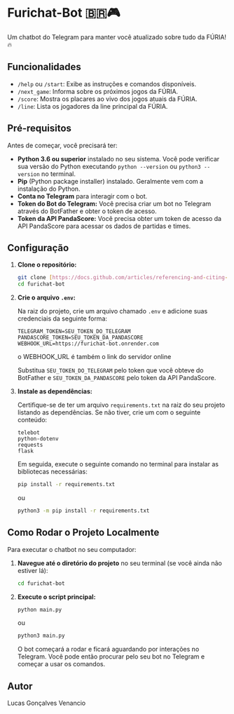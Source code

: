# Furichat-Bot 🇧🇷🎮

Um chatbot do Telegram para manter você atualizado sobre tudo da FÚRIA! 🔥

## Funcionalidades

* `/help` ou `/start`: Exibe as instruções e comandos disponíveis.
* `/next_game`: Informa sobre os próximos jogos da FÚRIA.
* `/score`: Mostra os placares ao vivo dos jogos atuais da FÚRIA.
* `/line`: Lista os jogadores da line principal da FÚRIA.

## Pré-requisitos

Antes de começar, você precisará ter:

* **Python 3.6 ou superior** instalado no seu sistema. Você pode verificar sua versão do Python executando `python --version` ou `python3 --version` no terminal.
* **Pip** (Python package installer) instalado. Geralmente vem com a instalação do Python.
* **Conta no Telegram** para interagir com o bot.
* **Token do Bot do Telegram:** Você precisa criar um bot no Telegram através do BotFather e obter o token de acesso.
* **Token da API PandaScore:** Você precisa obter um token de acesso da API PandaScore para acessar os dados de partidas e times.

## Configuração

1.  **Clone o repositório:**

    ```bash
    git clone [https://docs.github.com/articles/referencing-and-citing-content](https://docs.github.com/articles/referencing-and-citing-content)
    cd furichat-bot
    ```

2.  **Crie o arquivo `.env`:**

    Na raiz do projeto, crie um arquivo chamado `.env` e adicione suas credenciais da seguinte forma:

    ```dotenv
    TELEGRAM_TOKEN=SEU_TOKEN_DO_TELEGRAM
    PANDASCORE_TOKEN=SEU_TOKEN_DA_PANDASCORE
    WEBHOOK_URL=https://furichat-bot.onrender.com
    ```
    o WEBHOOK_URL é também o link do servidor online

    Substitua `SEU_TOKEN_DO_TELEGRAM` pelo token que você obteve do BotFather e `SEU_TOKEN_DA_PANDASCORE` pelo token da API PandaScore.

3.  **Instale as dependências:**

    Certifique-se de ter um arquivo `requirements.txt` na raiz do seu projeto listando as dependências. Se não tiver, crie um com o seguinte conteúdo:

    ```
    telebot
    python-dotenv
    requests
    flask
    ```

    Em seguida, execute o seguinte comando no terminal para instalar as bibliotecas necessárias:

    ```bash
    pip install -r requirements.txt
    ```
    ou
    ```bash
    python3 -m pip install -r requirements.txt
    ```

## Como Rodar o Projeto Localmente

Para executar o chatbot no seu computador:

1.  **Navegue até o diretório do projeto** no seu terminal (se você ainda não estiver lá):

    ```bash
    cd furichat-bot
    ```

2.  **Execute o script principal:**

    ```bash
    python main.py
    ```
    ou
    ```bash
    python3 main.py
    ```

    O bot começará a rodar e ficará aguardando por interações no Telegram. Você pode então procurar pelo seu bot no Telegram e começar a usar os comandos.

## Autor

Lucas Gonçalves Venancio
